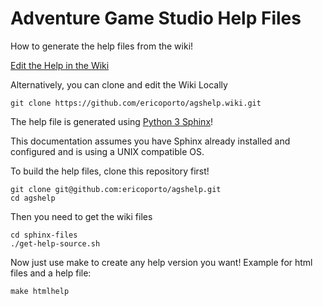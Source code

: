 # Adventure Game Studio Help Files

How to generate the help files from the wiki!

[Edit the Help in the Wiki](https://github.com/ericoporto/agshelp/wiki)

Alternatively, you can clone and edit the Wiki Locally

    git clone https://github.com/ericoporto/agshelp.wiki.git

The help file is generated using [Python 3 Sphinx](http://www.sphinx-doc.org/en/master/)!

This documentation assumes you have Sphinx already installed and configured and is using a UNIX compatible OS.

To build the help files, clone this repository first!

    git clone git@github.com:ericoporto/agshelp.git
    cd agshelp

Then you need to get the wiki files

    cd sphinx-files
    ./get-help-source.sh

Now just use make to create any help version you want! Example for html files and a help file:

    make htmlhelp

